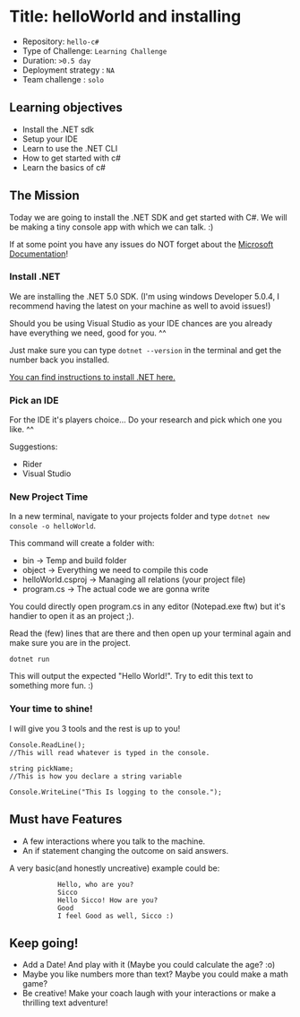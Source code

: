 # Title: helloWorld and installing

- Repository: `hello-c#`
- Type of Challenge: `Learning Challenge`
- Duration: `>0.5 day`
- Deployment strategy : `NA`
- Team challenge : `solo`

## Learning objectives
- Install the .NET sdk
- Setup your IDE
- Learn to use the .NET CLI
- How to get started with c#
- Learn the basics of c#

## The Mission
Today we are going to install the .NET SDK and get started with C#. 
We will be making a tiny console app with which we can talk. :)

If at some point you have any issues do NOT forget about the [Microsoft Documentation](https://docs.microsoft.com/)!

### Install .NET
We are installing the .NET 5.0 SDK. (I'm using windows Developer 5.0.4, I recommend having the latest on your machine as well to avoid issues!)

Should you be using Visual Studio as your IDE chances are you already have everything we need, good for you. ^^

Just make sure you can type ``dotnet --version`` in the terminal and get the number back you installed. 

[You can find instructions to install .NET here.](https://docs.microsoft.com/en-us/dotnet/core/sdk#acquiring-the-net-sdk)


### Pick an IDE
For the IDE it's players choice... Do your research and pick which one you like. ^^

Suggestions: 
 - Rider
 - Visual Studio

### New Project Time
In a new terminal, navigate to your projects folder and type ``dotnet new console -o helloWorld``.

This command will create a folder with:
 - bin -> Temp and build folder
 - object -> Everything we need to compile this code
 - helloWorld.csproj -> Managing all relations (your project file)
 - program.cs -> The actual code we are gonna write

You could directly open program.cs in any editor (Notepad.exe ftw) but it's handier to open it as an project ;).

Read the (few) lines that are there and then open up your terminal again and make sure you are in the project.

 ``dotnet run``

This will output the expected "Hello World!". Try to edit this text to something more fun. :)

### Your time to shine!
I will give you 3 tools and the rest is up to you!

```
Console.ReadLine(); 
//This will read whatever is typed in the console. 
```

```
string pickName; 
//This is how you declare a string variable 
```

```
Console.WriteLine("This Is logging to the console."); 
```

## Must have Features
- A few interactions where you talk to the machine.
- An if statement changing the outcome on said answers.

A very basic(and honestly uncreative) example could be:
```
            Hello, who are you?
            Sicco
            Hello Sicco! How are you?
            Good
            I feel Good as well, Sicco :)
```

## Keep going!
- Add a Date! And play with it (Maybe you could calculate the age? :o)
- Maybe you like numbers more than text? Maybe you could make a math game?
- Be creative! Make your coach laugh with your interactions or make a thrilling text adventure!
